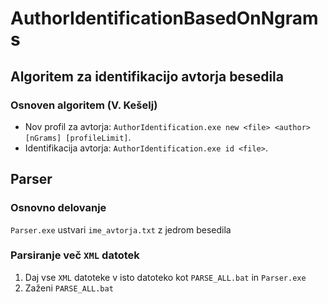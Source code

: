 # AuthorIdentificationBasedOnNgrams
## Algoritem za identifikacijo avtorja besedila 
### Osnoven algoritem (V. Kešelj)
* Nov profil za avtorja: `AuthorIdentification.exe new <file> <author> [nGrams] [profileLimit]`.
* Identifikacija avtorja: `AuthorIdentification.exe id <file>`.

## Parser
### Osnovno delovanje
`Parser.exe` ustvari `ime_avtorja.txt` z jedrom besedila
### Parsiranje več `XML` datotek
1. Daj vse `XML` datoteke v isto datoteko kot `PARSE_ALL.bat` in `Parser.exe`
1. Zaženi `PARSE_ALL.bat`
